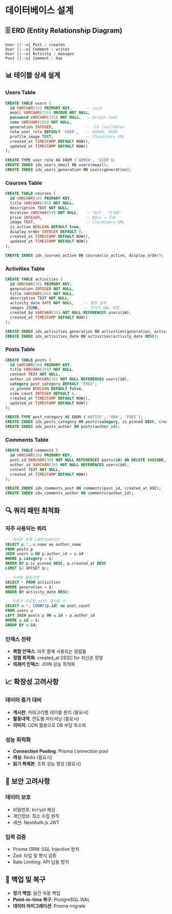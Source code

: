 # 데이터베이스 설계

## 🗄️ ERD (Entity Relationship Diagram)

```
User ||--o{ Post : creates
User ||--o{ Comment : writes  
User ||--o{ Activity : manages
Post ||--o{ Comment : has
```

## 📊 테이블 상세 설계

### Users Table
```sql
CREATE TABLE users (
  id VARCHAR(30) PRIMARY KEY,      -- cuid
  email VARCHAR(255) UNIQUE NOT NULL,
  password VARCHAR(255) NOT NULL,  -- bcrypt hash
  name VARCHAR(100) NOT NULL,
  generation INTEGER,              -- 기수 (nullable)
  role user_role DEFAULT 'USER',   -- ADMIN, USER
  profile_image TEXT,              -- Cloudinary URL
  created_at TIMESTAMP DEFAULT NOW(),
  updated_at TIMESTAMP DEFAULT NOW()
);

CREATE TYPE user_role AS ENUM ('ADMIN', 'USER');
CREATE INDEX idx_users_email ON users(email);
CREATE INDEX idx_users_generation ON users(generation);
```

### Courses Table
```sql
CREATE TABLE courses (
  id VARCHAR(30) PRIMARY KEY,
  title VARCHAR(200) NOT NULL,
  description TEXT NOT NULL,
  duration VARCHAR(50) NOT NULL,   -- "8주", "3개월"
  price INTEGER,                   -- NULL = 무료
  image TEXT,                      -- Cloudinary URL
  is_active BOOLEAN DEFAULT true,
  display_order INTEGER DEFAULT 0,
  created_at TIMESTAMP DEFAULT NOW(),
  updated_at TIMESTAMP DEFAULT NOW()
);

CREATE INDEX idx_courses_active ON courses(is_active, display_order);
```

### Activities Table
```sql
CREATE TABLE activities (
  id VARCHAR(30) PRIMARY KEY,
  generation INTEGER NOT NULL,
  title VARCHAR(200) NOT NULL,
  description TEXT NOT NULL,
  activity_date DATE NOT NULL,    -- 활동 날짜
  images JSONB,                   -- 이미지 URL 배열
  created_by VARCHAR(30) NOT NULL REFERENCES users(id),
  created_at TIMESTAMP DEFAULT NOW()
);

CREATE INDEX idx_activities_generation ON activities(generation, activity_date DESC);
CREATE INDEX idx_activities_date ON activities(activity_date DESC);
```

### Posts Table
```sql
CREATE TABLE posts (
  id VARCHAR(30) PRIMARY KEY,
  title VARCHAR(300) NOT NULL,
  content TEXT NOT NULL,
  author_id VARCHAR(30) NOT NULL REFERENCES users(id),
  category post_category DEFAULT 'FREE',
  is_pinned BOOLEAN DEFAULT false,
  view_count INTEGER DEFAULT 0,
  created_at TIMESTAMP DEFAULT NOW(),
  updated_at TIMESTAMP DEFAULT NOW()
);

CREATE TYPE post_category AS ENUM ('NOTICE', 'QNA', 'FREE');
CREATE INDEX idx_posts_category ON posts(category, is_pinned DESC, created_at DESC);
CREATE INDEX idx_posts_author ON posts(author_id);
```

### Comments Table
```sql
CREATE TABLE comments (
  id VARCHAR(30) PRIMARY KEY,
  post_id VARCHAR(30) NOT NULL REFERENCES posts(id) ON DELETE CASCADE,
  author_id VARCHAR(30) NOT NULL REFERENCES users(id),
  content TEXT NOT NULL,
  created_at TIMESTAMP DEFAULT NOW()
);

CREATE INDEX idx_comments_post ON comments(post_id, created_at ASC);
CREATE INDEX idx_comments_author ON comments(author_id);
```

## 🔍 쿼리 패턴 최적화

### 자주 사용되는 쿼리
```sql
-- 게시판 목록 (페이지네이션)
SELECT p.*, u.name as author_name 
FROM posts p 
JOIN users u ON p.author_id = u.id 
WHERE p.category = $1 
ORDER BY p.is_pinned DESC, p.created_at DESC 
LIMIT $2 OFFSET $3;

-- 기수별 활동내역
SELECT * FROM activities 
WHERE generation = $1 
ORDER BY activity_date DESC;

-- 사용자 프로필 with 게시글 수
SELECT u.*, COUNT(p.id) as post_count
FROM users u 
LEFT JOIN posts p ON u.id = p.author_id 
WHERE u.id = $1 
GROUP BY u.id;
```

### 인덱스 전략
- **복합 인덱스**: 자주 함께 사용되는 컬럼들
- **정렬 최적화**: created_at DESC for 최신순 정렬
- **외래키 인덱스**: JOIN 성능 최적화

## 📈 확장성 고려사항

### 데이터 증가 대비
- **게시판**: 카테고리별 테이블 분리 (필요시)
- **활동내역**: 연도별 파티셔닝 (필요시)
- **이미지**: CDN 활용으로 DB 부담 최소화

### 성능 최적화
- **Connection Pooling**: Prisma connection pool
- **캐싱**: Redis (필요시)
- **읽기 복제본**: 조회 성능 향상 (필요시)

## 🔐 보안 고려사항

### 데이터 보호
- 비밀번호: bcrypt 해싱
- 개인정보: 최소 수집 원칙
- 세션: NextAuth.js JWT

### 입력 검증
- Prisma ORM: SQL Injection 방지
- Zod: 타입 및 형식 검증
- Rate Limiting: API 남용 방지

## 💾 백업 및 복구
- **정기 백업**: 일간 자동 백업
- **Point-in-time 복구**: PostgreSQL WAL
- **데이터 마이그레이션**: Prisma migrate